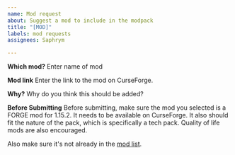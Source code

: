 ```yaml
---
name: Mod request
about: Suggest a mod to include in the modpack
title: "[MOD]"
labels: mod requests
assignees: Saphrym

---
```


**Which mod?**
Enter name of mod

**Mod link**
Enter the link to the mod on CurseForge.

**Why?**
Why do you think this should be added?

**Before Submitting**
Before submitting, make sure the mod you selected is a FORGE mod for 1.15.2. It needs to be available on CurseForge. It also should fit the nature of the pack, which is specifically a tech pack. Quality of life mods are also encouraged.

Also make sure it's not already in the [mod list](https://github.com/Ciprania/CipraTech/wiki/Mod-List).

